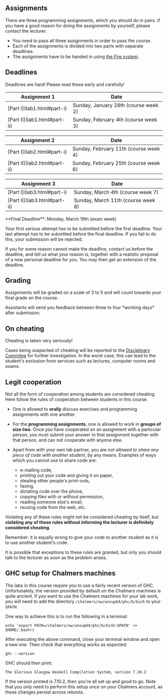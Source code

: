 
## Assignments

There are three programming assignments, which you should do in pairs. If you
have a good reason for doing the assignments by yourself, please contact the
lecturer.

* You need to pass all three assignments in order to pass the course.
* Each of the assignments is divided into two parts with separate deadlines.
* The assignments have to be handed in using [the Fire system](https://afp-lp3-18.frs.cse.chalmers.se/login).

## Deadlines

<div class="alert alert-danger">
Deadlines are hard! Please read these early and carefully!
</div>

<table class="table table-bordered">
<thead>
<tr>
    <th>Assignment 1</th>
    <th>Date</th>
</tr>
</thead>

<tr>
    <td class="success">[Part I](lab1.html#part-i)</td>
    <td class="alert-info">Sunday, January 28th (course week 2)</td>
</tr>

<tr>
    <td class="success">[Part II](lab1.html#part-ii)</td>
    <td class="alert-info">Sunday, February 4th (course week 3)</td>
</tr>
</table>

<table class="table table-bordered">
<thead>
<tr>
    <th>Assignment 2</th>
    <th>Date</th>
</tr>
</thead>

<tr>
    <td class="success">[Part I](lab2.html#part-i)</td>
    <td class="alert-info">Sunday, February 11th (course week 4)</td>
</tr>

<tr>
    <td class="success">[Part II](lab2.html#part-ii)</td>
    <td class="alert-info">Sunday, February 25th (course week 6)</td>
</tr>
</table>


<table class="table table-bordered">
<thead>
<tr>
    <th>Assignment 3</th>
    <th>Date</th>
</tr>
</thead>

<tr>
    <td class="success">[Part I](lab3.html#part-i)</td>
    <td class="alert-info">Sunday, March 4th (course week 7)</td>
</tr>

<tr>
    <td class="success">[Part II](lab3.html#part-ii)</td>
    <td class="alert-info">Sunday, March 11th (course week 8)</td>
</tr>
</table>

<div class="alert alert-info">**Final Deadline**: Monday, March 19th (exam
week)</div>

Your first serious attempt has to be submitted before the first
deadline. Your last attempt has to be submitted before the final
deadline. If you fail to do this, your submission will be rejected.

If you for some reason cannot make the deadline, contact us before the deadline,
and tell us what your reason is, together with a realistic proposal of a new
personal deadline for you. You may then get an extension of the deadline.


## Grading

Assignments will be graded on a scale of 3 to 5 and will count
towards your final grade on the course.

<div class="alert alert-info">
Assistants will send you feedback between
three to four *working days* after submission.
</div>

## On cheating

<div class="alert alert-danger">
Cheating is taken very seriously!

Cases being suspected of cheating will be reported to the [Disciplinary
Commitee](https://student.portal.chalmers.se/en/chalmersstudies/joint-rules-and-directives/RulesofDiscipline/Pages/TheDisciplinarycommiteeanditswork.aspx)
for further investigation. In the worst case, this can lead to the student's
exclusion from services such as lectures, computer rooms and exams.
</div>

## Legit cooperation

Not all the form of cooperation among students are considered cheating.  Here
follow the rules of cooperation between students in this course.

* One is allowed to **orally** discuss exercises and programming assignments
  with one another.

* For the **programming assignments**, one is allowed to work in **groups of
size two**.  Once you have cooperated on an assignment with a particular person,
you must submit your answer to that assignment together with that person, and
can not cooperate with anyone else.

* Apart from with your own lab partner, you are *not allowed to share any piece
of code with another student*, by any means. Examples of ways which you cannot
use to share code are:
  - e-mailing code,
  - printing out your code and giving it on paper,
  - stealing other people's print-outs,
  - faxing,
  - dictating code over the phone,
  - copying files with or without permission,
  - reading someone else's email,
  - reusing code from the web, etc.

Violating any of these rules might not be considered cheating by itself, but
**violating any of these rules without informing the lecturer is definitely considered
cheating**.

<div class="alert alert-danger">
Remember: it is equally wrong to give your code to another student as it is to
use another student's code.
</div>

It is possible that exceptions to these rules are granted, but only you should
talk to the lecturer as soon as the problem arises.

## GHC setup for Chalmers machines

The labs in this course require you to use a fairly recent version of GHC.
Unfortunately, the version provided by default on the Chalmers machines is
quite ancient. If you want to use the Chalmers machines for your lab work,
you will need to add the directory `/chalmers/sw/unsup64/phc/b/binh` to your
`$PATH`.

One way to achieve this is to run the following in a terminal:

```
echo 'export PATH=/chalmers/sw/unsup64/phc/b/binh:$PATH' >> $HOME/.bashrc
```

After executing the above command, close your terminal window and open a new
one. Then check that everything works as expected:

```
ghc --version
```

GHC should then print:

```
The Glorious Glasgow Haskell Compilation System, version 7.10.2
```

If the version printed is 7.10.2, then you're all set up and good to go. Note
that you only need to perform this setup *once* on your Chalmers account,
as these changes persist across reboots.
